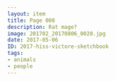 ```yaml
---
layout: item
title: Page 008
description: Rat mage?
image: 201702_20170806_0020.jpg
date: 2017-05-06
ID: 2017-hiss-victore-sketchbook
tags: 
- animals 
- people
---
```

